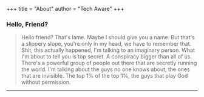 +++
title = "About"
author = "Tech Aware"
+++

### Hello, Friend?

> Hello friend? That's lame. Maybe I should give you a name. But that's a slippery slope, you're
> only in my head, we have to remember that. Shit, this actually happened, I'm talking to an
> imaginary person. What I'm about to tell you is top secret. A conspiracy bigger than all of us.
> There's a powerful group of people out there that are secretly running the world. I'm talking
> about the guys no one knows about, the ones that are invisible. The top 1% of the top 1%, the
> guys that play God without permission.

---
